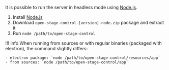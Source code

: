 It is possible to run the server in headless mode using [Node.js](https://nodejs.org/en/download/package-manager/).


1. Install [Node.js](https://nodejs.org/en/download/package-manager/)
2. Download `open-stage-control-[version]-node.zip` package and extract it
3. Run `node /path/to/open-stage-control`


!!! info
    When running from sources or with regular binaries (packaged with electron), the command slightly differs:

    - electron package: `node /path/to/open-stage-control/resources/app`
    - from sources: `node /path/to/open-stage-control/app`
